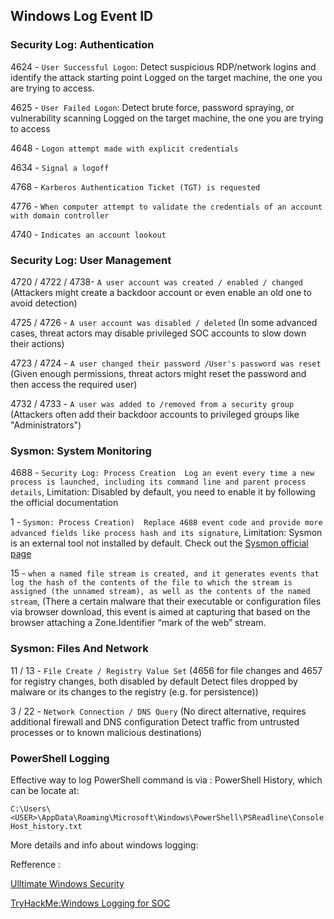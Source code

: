 ## Windows Log Event ID 

### Security Log: Authentication 

4624 - `User Successful Logon`:	Detect suspicious RDP/network logins and identify the attack starting point	Logged on the target machine, the one you are trying to access.

4625 - `User Failed Logon`: Detect brute force, password spraying, or vulnerability scanning	Logged on the target machine, the one you are trying to access	

4648 - `Logon attempt made with explicit credentials`

4634 - `Signal a logoff`

4768 - `Karberos Authentication Ticket (TGT) is requested`

4776 - `When computer attempt to validate the credentials of an account with domain controller`

4740 - `Indicates an account lookout`
 
### Security Log: User Management 

4720 / 4722 / 4738- `A user account was created / enabled / changed`	(Attackers might create a backdoor account or even enable an old one to avoid detection)

4725 / 4726	- `A user account was disabled / deleted`	(In some advanced cases, threat actors may disable privileged SOC accounts to slow down their actions)

4723 / 4724	- `A user changed their password /User's password was reset`	(Given enough permissions, threat actors might reset the password and then access the required user)

4732 / 4733	- `A user was added to /removed from a security group`	(Attackers often add their backdoor accounts to privileged groups like "Administrators")

### Sysmon: System Monitoring 

4688 - `Security Log: Process Creation	Log an event every time a new process is launched, including its command line and parent process details`, Limitation: Disabled by default, you need to enable it by following the official documentation

1 - `Sysmon: Process Creation)	Replace 4688 event code and provide more advanced fields like process hash and its signature`, Limitation: Sysmon is an external tool not installed by default. Check out the [Sysmon official page](https://learn.microsoft.com/en-us/sysinternals/downloads/sysmon)

15 - `when a named file stream is created, and it generates events that log the hash of the contents of the file to which the stream is assigned (the unnamed stream), as well as the contents of the named stream`, (There a certain malware that their executable or configuration files via browser download, this event is aimed at capturing that based on the browser attaching a Zone.Identifier “mark of the web” stream.

### Sysmon: Files And Network 

11 / 13 - `File Create / Registry Value Set` 	(4656 for file changes and 4657 for registry changes, both disabled by default	Detect files dropped by malware or its changes to the registry (e.g. for persistence))

3 / 22 - `Network Connection / DNS Query`	(No direct alternative, requires additional firewall and DNS configuration	Detect traffic from untrusted processes or to known malicious destinations) 

### PowerShell Logging 

Effective way to log PowerShell command is via : PowerShell History, which can be locate at: 

`C:\Users\<USER>\AppData\Roaming\Microsoft\Windows\PowerShell\PSReadline\ConsoleHost_history.txt`

More details and info about windows logging: 

Refference : 

[Ulltimate Windows Security](https://www.ultimatewindowssecurity.com/securitylog/encyclopedia/default.aspx?i=j)

[TryHackMe:Windows Logging for SOC](https://tryhackme.com/room/windowsloggingforsoc)
